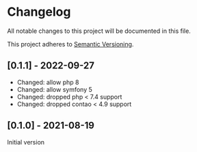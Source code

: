 # Changelog
All notable changes to this project will be documented in this file.

This project adheres to [Semantic Versioning](https://semver.org/spec/v2.0.0.html).

## [0.1.1] - 2022-09-27
- Changed: allow php 8
- Changed: allow symfony 5
- Changed: dropped php < 7.4 support
- Changed: dropped contao < 4.9 support

## [0.1.0] - 2021-08-19

Initial version
